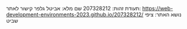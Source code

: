 תעודת זהות: 207328212
שם מלא: אביטל גלפר
קישור לאתר: https://web-development-environments-2023.github.io/207328212/
 נושא האתר: ציפי שביט
